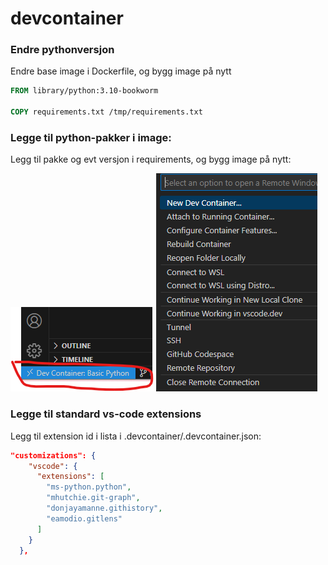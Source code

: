 # devcontainer

### Endre pythonversjon
Endre base image i Dockerfile, og bygg image på nytt
```dockerfile
FROM library/python:3.10-bookworm

COPY requirements.txt /tmp/requirements.txt
```

### Legge til python-pakker i image:
Legg til pakke og evt versjon i requirements, og bygg image på nytt: 

![Alt text](image.png)
![Alt text](image-1.png)

### Legge til standard vs-code extensions
Legg til extension id i lista i .devcontainer/.devcontainer.json: 
```json
"customizations": {
    "vscode": {
      "extensions": [
        "ms-python.python",
        "mhutchie.git-graph",
        "donjayamanne.githistory",
        "eamodio.gitlens"
      ]
    }
  },
```

